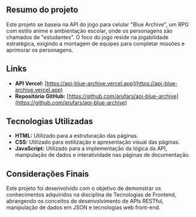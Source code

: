 ## Resumo do projeto

Este projeto se baseia na API do jogo para celular "Blue Archive", um RPG com estilo anime e ambientação escolar, onde os personagens são chamados de "estudantes". O foco do jogo reside na jogabilidade estratégica, exigindo a montagem de equipes para completar missões e aprimorar os personagens.

## Links

* **API Vercel:** [https://api-blue-archive.vercel.app](https://api-blue-archive.vercel.app)
* **Repositório GitHub:** [https://github.com/arufars/api-blue-archive](https://github.com/arufars/api-blue-archive)

## Tecnologias Utilizadas

* **HTML:** Utilizado para a estruturação das páginas.
* **CSS:** Utilizado para estilização e apresentação visual das páginas.
* **JavaScript:** Utilizado para a implementação da lógica da API, manipulação de dados e interatividade nas páginas de documentação.

## Considerações Finais

Este projeto foi desenvolvido com o objetivo de demonstrar os conhecimentos adquiridos na disciplina de Tecnologias de Frontend, abrangendo os conceitos de desenvolvimento de APIs RESTful, manipulação de dados em JSON e tecnologias web front-end.

